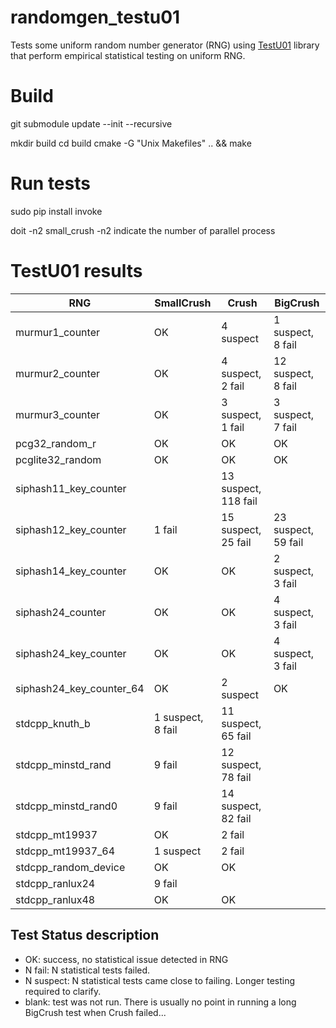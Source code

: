 # randomgen_testu01
Tests some uniform random number generator (RNG) using [TestU01](https://en.wikipedia.org/wiki/TestU01) library that perform empirical statistical testing on uniform RNG.

# Build

git submodule update --init --recursive

mkdir build
cd build
cmake -G "Unix Makefiles" .. && make

# Run tests

sudo pip install invoke

doit -n2 small_crush
-n2 indicate the number of parallel process

# TestU01 results

|           RNG            |    SmallCrush     |        Crush         |      BigCrush       |
| ------------------------ | ----------------- | -------------------- | ------------------- |
| murmur1_counter          |                OK |            4 suspect |   1 suspect, 8 fail |
| murmur2_counter          |                OK |    4 suspect, 2 fail |  12 suspect, 8 fail |
| murmur3_counter          |                OK |    3 suspect, 1 fail |   3 suspect, 7 fail |
| pcg32_random_r           |                OK |                   OK |                  OK |
| pcglite32_random         |                OK |                   OK |                  OK |
| siphash11_key_counter    |                   | 13 suspect, 118 fail |                     |
| siphash12_key_counter    |            1 fail |  15 suspect, 25 fail | 23 suspect, 59 fail |
| siphash14_key_counter    |                OK |                   OK |   2 suspect, 3 fail |
| siphash24_counter        |                OK |                   OK |   4 suspect, 3 fail |
| siphash24_key_counter    |                OK |                   OK |   4 suspect, 3 fail |
| siphash24_key_counter_64 |                OK |            2 suspect |                  OK |
| stdcpp_knuth_b           | 1 suspect, 8 fail |  11 suspect, 65 fail |                     |
| stdcpp_minstd_rand       |            9 fail |  12 suspect, 78 fail |                     |
| stdcpp_minstd_rand0      |            9 fail |  14 suspect, 82 fail |                     |
| stdcpp_mt19937           |                OK |               2 fail |                     |
| stdcpp_mt19937_64        |         1 suspect |               2 fail |                     |
| stdcpp_random_device     |                OK |                   OK |                     |
| stdcpp_ranlux24          |            9 fail |                      |                     |
| stdcpp_ranlux48          |                OK |                   OK |                     |

## Test Status description

- OK: success, no statistical issue detected in RNG
- N fail: N statistical tests failed.
- N suspect: N statistical tests came close to failing. Longer testing required to clarify.
- blank: test was not run. There is usually no point in running a long BigCrush test when Crush failed...